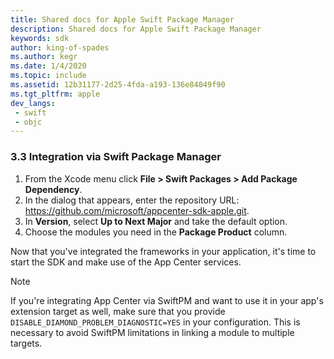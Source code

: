 ```yaml
---
title: Shared docs for Apple Swift Package Manager
description: Shared docs for Apple Swift Package Manager
keywords: sdk
author: king-of-spades
ms.author: kegr
ms.date: 1/4/2020
ms.topic: include
ms.assetid: 12b31177-2d25-4fda-a193-136e84049f90
ms.tgt_pltfrm: apple
dev_langs:  
 - swift
 - objc
---
```


### 3.3 Integration via Swift Package Manager

1. From the Xcode menu click **File > Swift Packages > Add Package Dependency**.
1. In the dialog that appears, enter the repository URL: https://github.com/microsoft/appcenter-sdk-apple.git.
1. In **Version**, select **Up to Next Major** and take the default option.
1. Choose the modules you need in the **Package Product** column.

Now that you've integrated the frameworks in your application, it's time to start the SDK and make use of the App Center services.

> [!NOTE]
> If you're integrating App Center via SwiftPM and want to use it in your app's extension target as well, make sure that you provide `DISABLE_DIAMOND_PROBLEM_DIAGNOSTIC=YES` in your configuration. This is necessary to avoid SwiftPM limitations in linking a module to multiple targets.

